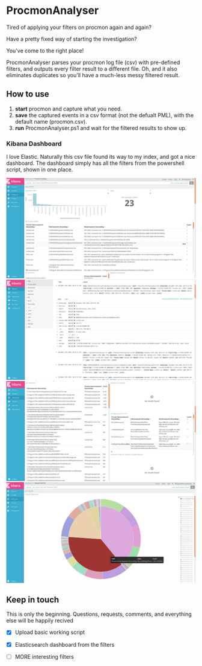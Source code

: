 # ProcmonAnalyser

Tired of applying your filters on procmon again and again?

Have a pretty fixed way of starting the investigation?

You've come to the right place!

ProcmonAnalyser parses your procmon log file (csv) with pre-defined filters, and outputs every filter result to a different file.
Oh, and it also eliminates duplicates so you'll have a much-less messy filtered result.

## How to use
1. **start** procmon and capture what you need.
2. **save** the captured events in a csv format (not the defualt PML), with the default name (procmon.csv).
3. **run** ProcmonAnalyser.ps1 and wait for the filtered results to show up.

### Kibana Dashboard
I love Elastic. Naturally this csv file found its way to my index, and got a nice dashboard.
The dashboard simply has all the filters from the powershell script, shown in one place.

![example](https://raw.githubusercontent.com/h3xcalibur/ProcmonAnalyser/master/KibanaDashboards/kibana.jpeg)
![example](https://raw.githubusercontent.com/h3xcalibur/ProcmonAnalyser/master/KibanaDashboards/kibana2.jpeg)
![example](https://raw.githubusercontent.com/h3xcalibur/ProcmonAnalyser/master/KibanaDashboards/kibana3.jpeg)
![example](https://raw.githubusercontent.com/h3xcalibur/ProcmonAnalyser/master/KibanaDashboards/kibana4.jpeg)

## Keep in touch
This is only the beginning. Questions, requests, comments, and everything else will be happily recived

- [X] Upload basic working script
- [X] Elasticsearch dashboard from the filters
- [ ] MORE interesting filters

